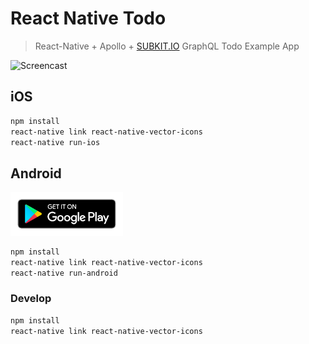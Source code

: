 # React Native Todo

> React-Native + Apollo + [SUBKIT.IO](https://subkit.io) GraphQL Todo Example App

![Screencast](assets/screencast.gif)

## iOS

```bash
npm install
react-native link react-native-vector-icons
react-native run-ios
```

## Android

<a href='https://play.google.com/store/apps/details?id=com.reactnativetodo'><img alt='Get it on Google Play' src='assets/google-play-badge.png' width="180px"/></a>

```bash
npm install
react-native link react-native-vector-icons
react-native run-android
```

### Develop

```bash
npm install
react-native link react-native-vector-icons
```
